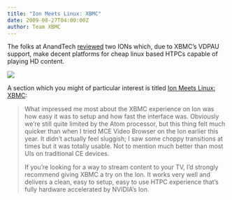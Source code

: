 ```yaml
---
title: "Ion Meets Linux: XBMC"
date: 2009-08-27T04:00:00Z
author: Team XBMC
---
```


The folks at AnandTech [reviewed](https://www.anandtech.com/mb/showdoc.aspx?i=3630) two IONs which, due to XBMC’s VDPAU support, make decent platforms for cheap linux based HTPCs capable of playing HD content.

[![](../../donj/files/ionmainboards.jpeg)](../../donj/files/ionmainboards.jpeg)

A section which you might of particular interest is titled [Ion Meets Linux: XBMC](https://www.anandtech.com/mb/showdoc.aspx?i=3630&p=11):

> What impressed me most about the XBMC experience on Ion was how easy it was to setup and how fast the interface was. Obviously we’re still quite limited by the Atom processor, but this thing felt much quicker than when I tried MCE Video Browser on the Ion earlier this year. It didn’t actually feel sluggish; I saw some choppy transitions at times but it was totally usable. Not to mention much better than most UIs on traditional CE devices.
>
> If you’re looking for a way to stream content to your TV, I’d strongly recommend giving XBMC a try on the Ion. It works very well and delivers a clean, easy to setup, easy to use HTPC experience that’s fully hardware accelerated by NVIDIA’s Ion.
